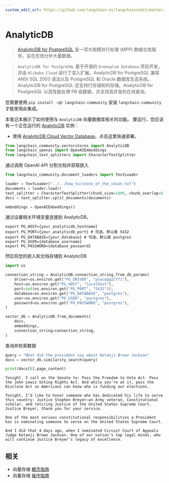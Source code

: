 ```yaml
---
custom_edit_url: https://github.com/langchain-ai/langchain/edit/master/docs/docs/integrations/vectorstores/analyticdb.ipynb
---
```


# AnalyticDB

>[AnalyticDB for PostgreSQL](https://www.alibabacloud.com/help/en/analyticdb-for-postgresql/latest/product-introduction-overview) 是一项大规模并行处理 (MPP) 数据仓库服务，旨在在线分析大量数据。

>`AnalyticDB for PostgreSQL` 基于开源的 `Greenplum Database` 项目开发，并由 `Alibaba Cloud` 进行了深入扩展。AnalyticDB for PostgreSQL 兼容 ANSI SQL 2003 语法以及 PostgreSQL 和 Oracle 数据库生态系统。AnalyticDB for PostgreSQL 还支持行存储和列存储。AnalyticDB for PostgreSQL 以高性能处理 PB 级数据，并支持高并发的在线查询。

您需要使用 `pip install -qU langchain-community` 安装 `langchain-community` 才能使用此集成。

本笔记本展示了如何使用与 `AnalyticDB` 向量数据库相关的功能。
要运行，您应该有一个正在运行的 [AnalyticDB](https://www.alibabacloud.com/help/en/analyticdb-for-postgresql/latest/product-introduction-overview) 实例：

- 使用 [AnalyticDB Cloud Vector Database](https://www.alibabacloud.com/product/hybriddb-postgresql)。点击这里快速部署。

```python
from langchain_community.vectorstores import AnalyticDB
from langchain_openai import OpenAIEmbeddings
from langchain_text_splitters import CharacterTextSplitter
```

通过调用 OpenAI API 分割文档并获取嵌入

```python
from langchain_community.document_loaders import TextLoader

loader = TextLoader("../../how_to/state_of_the_union.txt")
documents = loader.load()
text_splitter = CharacterTextSplitter(chunk_size=1000, chunk_overlap=0)
docs = text_splitter.split_documents(documents)

embeddings = OpenAIEmbeddings()
```

通过设置相关环境变量连接到 AnalyticDB。
```
export PG_HOST={your_analyticdb_hostname}
export PG_PORT={your_analyticdb_port} # 可选，默认是 5432
export PG_DATABASE={your_database} # 可选，默认是 postgres
export PG_USER={database_username}
export PG_PASSWORD={database_password}
```

然后将您的嵌入和文档存储到 AnalyticDB

```python
import os

connection_string = AnalyticDB.connection_string_from_db_params(
    driver=os.environ.get("PG_DRIVER", "psycopg2cffi"),
    host=os.environ.get("PG_HOST", "localhost"),
    port=int(os.environ.get("PG_PORT", "5432")),
    database=os.environ.get("PG_DATABASE", "postgres"),
    user=os.environ.get("PG_USER", "postgres"),
    password=os.environ.get("PG_PASSWORD", "postgres"),
)

vector_db = AnalyticDB.from_documents(
    docs,
    embeddings,
    connection_string=connection_string,
)
```

查询并检索数据

```python
query = "What did the president say about Ketanji Brown Jackson"
docs = vector_db.similarity_search(query)
```

```python
print(docs[0].page_content)
```
```output
Tonight. I call on the Senate to: Pass the Freedom to Vote Act. Pass the John Lewis Voting Rights Act. And while you’re at it, pass the Disclose Act so Americans can know who is funding our elections. 

Tonight, I’d like to honor someone who has dedicated his life to serve this country: Justice Stephen Breyer—an Army veteran, Constitutional scholar, and retiring Justice of the United States Supreme Court. Justice Breyer, thank you for your service. 

One of the most serious constitutional responsibilities a President has is nominating someone to serve on the United States Supreme Court. 

And I did that 4 days ago, when I nominated Circuit Court of Appeals Judge Ketanji Brown Jackson. One of our nation’s top legal minds, who will continue Justice Breyer’s legacy of excellence.
```

## 相关

- 向量存储 [概念指南](/docs/concepts/#vector-stores)
- 向量存储 [操作指南](/docs/how_to/#vector-stores)